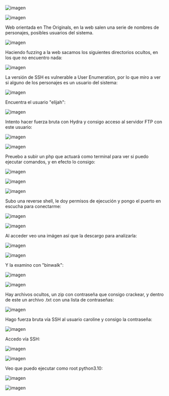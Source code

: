 ![imagen](https://github.com/Dani-ITB24/Proyecto-Final/assets/99719204/834e71ad-5d37-4308-a528-d66a0948d06e)

![imagen](https://github.com/Dani-ITB24/Proyecto-Final/assets/99719204/d7583465-da58-462f-9b85-61b4d6599c33)

Web orientada en The Originals, en la web salen una serie de nombres de personajes, posibles usuarios del sistema.

![imagen](https://github.com/Dani-ITB24/Proyecto-Final/assets/99719204/0ace78b8-f4a8-4f9d-a7a6-4b0cc0719fd5)

Haciendo fuzzing a la web sacamos los siguientes directorios ocultos, en los que no encuentro nada:

![imagen](https://github.com/Dani-ITB24/Proyecto-Final/assets/99719204/6786b55a-0efd-4c74-adf6-1201446d1c85)

La versión de SSH es vulnerable a User Enumeration, por lo que miro a ver si alguno de los personajes es un usuario del sistema:

![imagen](https://github.com/Dani-ITB24/Proyecto-Final/assets/99719204/38b3f3dd-b28e-4021-9a27-e6c5d1dc6895)

Encuentra el usuario "elijah":

![imagen](https://github.com/Dani-ITB24/Proyecto-Final/assets/99719204/6f13d347-6561-4a30-b1e8-e032e06f45fa)

Intento hacer fuerza bruta con Hydra y consigo acceso al servidor FTP con este usuario:

![imagen](https://github.com/Dani-ITB24/Proyecto-Final/assets/99719204/db0a4c9a-a53b-4731-841a-11ff18e93d21)


![imagen](https://github.com/Dani-ITB24/Proyecto-Final/assets/99719204/79e63756-b8f1-4dff-8810-4ba933e9056d)

Preuebo a subir un php que actuará como terminal para ver si puedo ejecutar comandos, y en efecto lo consigo:

![imagen](https://github.com/Dani-ITB24/Proyecto-Final/assets/99719204/c1e1c1fd-6452-454a-b0b8-934b59fd41fe)

![imagen](https://github.com/Dani-ITB24/Proyecto-Final/assets/99719204/e9efc87a-162d-4892-8d28-e69fc3578c4e)

![imagen](https://github.com/Dani-ITB24/Proyecto-Final/assets/99719204/c0d0046a-b86c-4bc4-b8da-a4bbbbc443ba)

Subo una reverse shell, le doy permisos de ejecución y pongo el puerto en escucha para conectarme: 

![imagen](https://github.com/Dani-ITB24/Proyecto-Final/assets/99719204/053fb3dc-ffbb-4437-b5e8-1568451e39c4)

![imagen](https://github.com/Dani-ITB24/Proyecto-Final/assets/99719204/78d63ad7-a96a-4e2f-9bde-ba47703d3a58)

Al acceder veo una imágen así que la descargo para analizarla:

![imagen](https://github.com/Dani-ITB24/Proyecto-Final/assets/99719204/7032bf05-d0fb-474c-ad37-a4d3d3a4d6b4)

![imagen](https://github.com/Dani-ITB24/Proyecto-Final/assets/99719204/b90da682-e103-4125-b07c-c21922424fcb)

Y la examino con "binwalk":

![imagen](https://github.com/Dani-ITB24/Proyecto-Final/assets/99719204/e9975880-53ee-48ca-8487-2188cdbdf418)

![imagen](https://github.com/Dani-ITB24/Proyecto-Final/assets/99719204/ae580e42-3f2e-4ccb-8130-4be43304fb5d)

Hay archivos ocultos, un zip con contraseña que consigo crackear, y dentro de este un archivo .txt con una lista de contraseñas:

![imagen](https://github.com/Dani-ITB24/Proyecto-Final/assets/99719204/c431a978-a6f6-414c-8140-716a572ff139)

Hago fuerza bruta vía SSH al usuario caroline y consigo la contraseña:

![imagen](https://github.com/Dani-ITB24/Proyecto-Final/assets/99719204/79a892d0-ca51-4a4e-8318-9cd3043fc5e1)

Accedo vía SSH:

![imagen](https://github.com/Dani-ITB24/Proyecto-Final/assets/99719204/7f062adc-af33-4fe3-9e56-7262a8d43475)

![imagen](https://github.com/Dani-ITB24/Proyecto-Final/assets/99719204/4adb01be-285f-4bca-86b3-ce5a3ca84cec)

Veo que puedo ejecutar como root python3.10:

![imagen](https://github.com/Dani-ITB24/Proyecto-Final/assets/99719204/858d7942-82a7-47f0-b223-7b6372277066)

![imagen](https://github.com/Dani-ITB24/Proyecto-Final/assets/99719204/7565dc54-b59e-431e-9831-31145d656a98)

